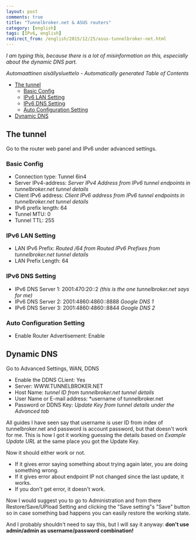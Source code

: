 ```yaml
---
layout: post
comments: true
title: "Tunnelbroker.net & ASUS routers"
category: [english]
tags: [IPv6, english]
redirect_from: /english/2015/12/25/asus-tunnelbroker-net.html
---
```


_I am typing this, because there is a lot of misinformation on this,
especially about the dynamic DNS part._

<!-- editorconfig-checker-disable -->
<!-- prettier-ignore-start -->

<!-- START doctoc generated TOC please keep comment here to allow auto update -->
<!-- DON'T EDIT THIS SECTION, INSTEAD RE-RUN doctoc TO UPDATE -->
_Automaattinen sisällysluettelo - Automatically generated Table of Contents_

- [The tunnel](#the-tunnel)
  - [Basic Config](#basic-config)
  - [IPv6 LAN Setting](#ipv6-lan-setting)
  - [IPv6 DNS Setting](#ipv6-dns-setting)
  - [Auto Configuration Setting](#auto-configuration-setting)
- [Dynamic DNS](#dynamic-dns)

<!-- END doctoc generated TOC please keep comment here to allow auto update -->

<!-- prettier-ignore-end -->
<!-- editorconfig-checker-enable -->

## The tunnel

Go to the router web panel and IPv6 under advanced settings.

### Basic Config

- Connection type: Tunnel 6in4
- Server IPv4-address: _Server IPv4 Address from IPv6 tunnel endpoints in
  tunnelbroker.net tunnel details_
- Client IPv6 address: _Client IPv6 address from IPv6 tunnel endpoints in
  tunnelbroker.net tunnel details_
- IPv6 prefix length: 64
- Tunnel MTU: 0
- Tunnel TTL: 255

### IPv6 LAN Setting

- LAN IPv6 Prefix: _Routed /64 from Routed IPv6 Prefixes from
  tunnelbroker.net tunnel details_
- LAN Prefix Length: 64

### IPv6 DNS Setting

- IPv6 DNS Server 1: 2001:470:20::2 _(this is the one tunnelbroker.net
  says for me)_
- IPv6 DNS Server 2: 2001:4860:4860::8888 _Google DNS 1_
- IPv6 DNS Server 3: 2001:4860:4860::8844 _Google DNS 2_

### Auto Configuration Setting

- Enable Router Advertisement: Enable

## Dynamic DNS

Go to Advanced Settings, WAN, DDNS

- Enable the DDNS CLient: Yes
- Server: WWW.TUNNELBROKER.NET
- Host Name: _tunnel ID from tunnelbroker.net tunnel details_
- User Name or E-mail address: \*username of tunnelbroker.net
- Password or DDNS Key: _Update Key from tunnel details under the Advanced
  tab_

All guides I have seen say that username is user ID from index of
tunnelbroker.net and password is account password, but that doesn't work
for me. This is how I got it working guessing the details based on
_Example Update URL_ at the same place you got the Update Key.

Now it should either work or not.

- If it gives error saying something about trying again later, you are
  doing something wrong.
- If it gives error about endpoint IP not changed since the last update,
  it works.
- If you don't get error, it doesn't work.

Now I would suggest you to go to Administration and from there
Restore/Save/UPload Setting and clicking the "Save setting"s "Save" button
so in case something bad happens you can easily restore the working state.

And I probably shouldn't need to say this, but I will say it
anyway: **don't use admin/admin as username/password combination!**
